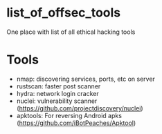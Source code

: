 # list_of_offsec_tools
One place with list of all ethical hacking tools


# Tools
- nmap: discovering services, ports, etc on server
- rustscan: faster post scanner
- hydra: network login cracker
- nuclei: vulnerability scanner (https://github.com/projectdiscovery/nuclei)
- apktools: For reversing Android apks (https://github.com/iBotPeaches/Apktool)
